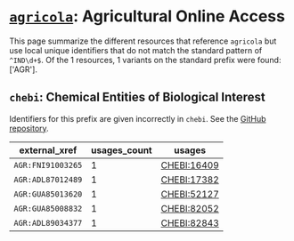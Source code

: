 # [`agricola`](https://bioregistry.io/agricola): Agricultural Online Access

This page summarize the different resources that reference `agricola`
but use local unique identifiers that do not match the standard pattern of
`^IND\d+$`. Of the 1 resources,
1 variants on the standard prefix were found: ['AGR'].

## `chebi`: Chemical Entities of Biological Interest

Identifiers for this prefix are given incorrectly in `chebi`. See the [GitHub repository](https://github.com/ebi-chebi/ChEBI).

| external_xref     |   usages_count | usages                                                    |
|-------------------|----------------|-----------------------------------------------------------|
| `AGR:FNI91003265` |              1 | [CHEBI:16409](http://purl.obolibrary.org/obo/CHEBI_16409) |
| `AGR:ADL87012489` |              1 | [CHEBI:17382](http://purl.obolibrary.org/obo/CHEBI_17382) |
| `AGR:GUA85013620` |              1 | [CHEBI:52127](http://purl.obolibrary.org/obo/CHEBI_52127) |
| `AGR:GUA85008832` |              1 | [CHEBI:82052](http://purl.obolibrary.org/obo/CHEBI_82052) |
| `AGR:ADL89034377` |              1 | [CHEBI:82843](http://purl.obolibrary.org/obo/CHEBI_82843) |

